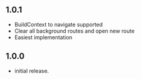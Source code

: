 ## 1.0.1

* BuildContext to navigate supported
* Clear all background routes and open new route
* Easiest implementation

## 1.0.0

* initial release.
